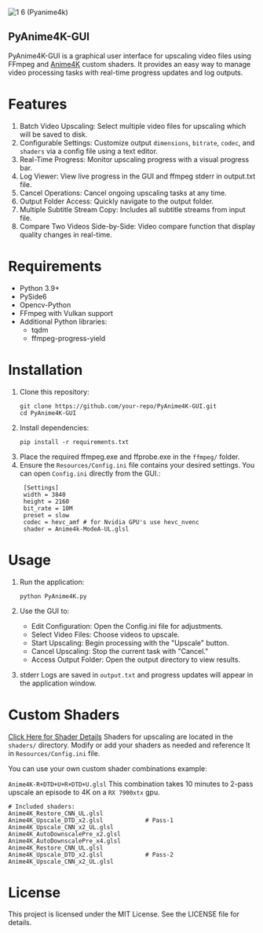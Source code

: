 
![1 6 (Pyanime4k)](https://github.com/user-attachments/assets/f8b7ced0-5c62-420e-b37d-64cc3c69a8ed)

## PyAnime4K-GUI

PyAnime4K-GUI is a graphical user interface for upscaling video files using FFmpeg and [Anime4K](https://github.com/bloc97/Anime4K) custom shaders. It provides an easy way to manage video processing tasks with real-time progress updates and log outputs.


# Features

1. Batch Video Upscaling: Select multiple video files for upscaling which will be saved to disk.
2. Configurable Settings: Customize output `dimensions`, `bitrate`, `codec`, and `shaders` via a config file using a text editor.
3. Real-Time Progress: Monitor upscaling progress with a visual progress bar.
4. Log Viewer: View live progress in the GUI and ffmpeg stderr in output.txt file.
5. Cancel Operations: Cancel ongoing upscaling tasks at any time.
6. Output Folder Access: Quickly navigate to the output folder.
7. Multiple Subtitle Stream Copy: Includes all subtitle streams from input file.
8. Compare Two Videos Side-by-Side: Video compare function that display quality changes in real-time.


# Requirements
- Python 3.9+
- PySide6
- Opencv-Python
- FFmpeg with Vulkan support
- Additional Python libraries:
  * tqdm
  * ffmpeg-progress-yield


# Installation

1. Clone this repository:
   ```
   git clone https://github.com/your-repo/PyAnime4K-GUI.git
   cd PyAnime4K-GUI
   ```
2. Install dependencies:
   ```
   pip install -r requirements.txt
   ```
3. Place the required ffmpeg.exe and ffprobe.exe in the `ffmpeg/` folder.
4. Ensure the `Resources/Config.ini` file contains your desired settings. You can open `Config.ini` directly from the GUI.:
   ```
    [Settings]
    width = 3840
    height = 2160
    bit_rate = 10M
    preset = slow
    codec = hevc_amf # for Nvidia GPU's use hevc_nvenc
    shader = Anime4k-ModeA-UL.glsl
   ```

# Usage

1. Run the application:
   ```
   python PyAnime4K.py
   ```
2. Use the GUI to:
   * Edit Configuration: Open the Config.ini file for adjustments.
   * Select Video Files: Choose videos to upscale.
   * Start Upscaling: Begin processing with the "Upscale" button.
   * Cancel Upscaling: Stop the current task with "Cancel."
   * Access Output Folder: Open the output directory to view results.
  

3. stderr Logs are saved in `output.txt` and progress updates will appear in the application window.


# Custom Shaders
[Click Here for Shader Details](https://github.com/bloc97/Anime4K/blob/master/md/GLSL_Instructions_Advanced.md#modes)
Shaders for upscaling are located in the `shaders/` directory. Modify or add your shaders as needed and reference It in `Resources/Config.ini` file.

You can use your own custom shader combinations example:


`Anime4K-R+DTD+U+R+DTD+U.glsl` This combination takes 10 minutes to 2-pass upscale an episode to 4K on a `RX 7900xtx` gpu.
```
# Included shaders:
Anime4K_Restore_CNN_UL.glsl
Anime4K_Upscale_DTD_x2.glsl            # Pass-1
Anime4K_Upscale_CNN_x2_UL.glsl
Anime4K_AutoDownscalePre_x2.glsl
Anime4K_AutoDownscalePre_x4.glsl
Anime4K_Restore_CNN_UL.glsl
Anime4K_Upscale_DTD_x2.glsl            # Pass-2
Anime4K_Upscale_CNN_x2_UL.glsl
```


# License

This project is licensed under the MIT License. See the LICENSE file for details.
